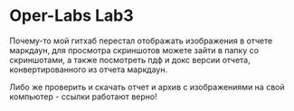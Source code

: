# Oper-Labs Lab3

Почему-то мой гитхаб перестал отображать изображения в отчете маркдаун, для просмотра скриншотов можете зайти в папку со скриншотами, а также посмотреть пдф и докс версии отчета, конвертированного из отчета маркдаун.

Либо же проверить и скачать отчет и архив с изображениями на свой компьютер - ссылки работают верно!
